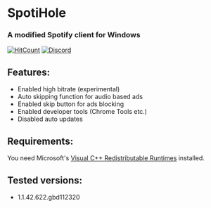 # SpotiHole

### A modified Spotify client for Windows

[![HitCount](https://views.whatilearened.today/views/github/meik97/SpotiHole.svg)](http://hits.dwyl.com)
[![Discord](https://discordapp.com/api/guilds/783389538910601220/widget.png)](https://discord.gg/xUyxHesCGj)


## Features:

- Enabled high bitrate (experimental)
- Auto skipping function for audio based ads
- Enabled skip button for ads blocking
- Enabled developer tools (Chrome Tools etc.)
- Disabled auto updates


## Requirements:

You need Microsoft's [Visual C++ Redistributable Runtimes](https://github.com/abbodi1406/vcredist) installed.
  
  
## Tested versions:

- 1.1.42.622.gbd112320
